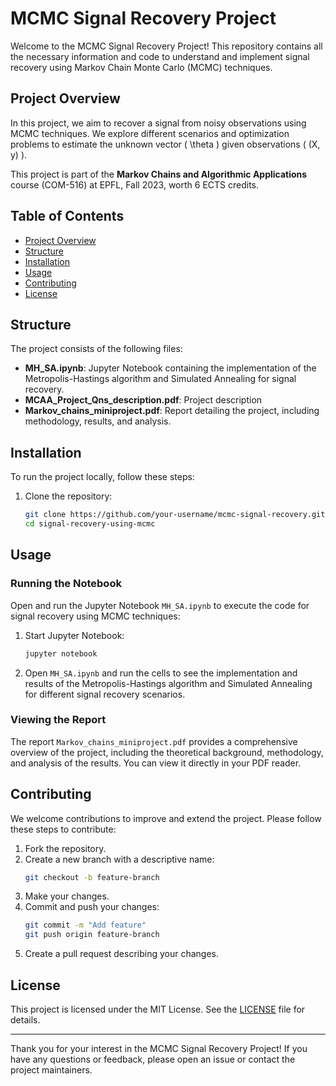 # MCMC Signal Recovery Project

Welcome to the MCMC Signal Recovery Project! This repository contains all the necessary information and code to understand and implement signal recovery using Markov Chain Monte Carlo (MCMC) techniques.

## Project Overview

In this project, we aim to recover a signal from noisy observations using MCMC techniques. We explore different scenarios and optimization problems to estimate the unknown vector \( \theta \) given observations \( (X, y) \).

This project is part of the **Markov Chains and Algorithmic Applications** course (COM-516) at EPFL, Fall 2023, worth 6 ECTS credits.
## Table of Contents

- [Project Overview](#project-overview)
- [Structure](#structure)
- [Installation](#installation)
- [Usage](#usage)
- [Contributing](#contributing)
- [License](#license)

## Structure

The project consists of the following files:

- **MH_SA.ipynb**: Jupyter Notebook containing the implementation of the Metropolis-Hastings algorithm and Simulated Annealing for signal recovery.
- **MCAA_Project_Qns_description.pdf**: Project description
- **Markov_chains_miniproject.pdf**: Report detailing the project, including methodology, results, and analysis.

## Installation

To run the project locally, follow these steps:

1. Clone the repository:
   ```sh
   git clone https://github.com/your-username/mcmc-signal-recovery.git
   cd signal-recovery-using-mcmc
   ```

## Usage

### Running the Notebook

Open and run the Jupyter Notebook `MH_SA.ipynb` to execute the code for signal recovery using MCMC techniques:

1. Start Jupyter Notebook:
   ```sh
   jupyter notebook
   ```

2. Open `MH_SA.ipynb` and run the cells to see the implementation and results of the Metropolis-Hastings algorithm and Simulated Annealing for different signal recovery scenarios.

### Viewing the Report

The report `Markov_chains_miniproject.pdf` provides a comprehensive overview of the project, including the theoretical background, methodology, and analysis of the results. You can view it directly in your PDF reader.

## Contributing

We welcome contributions to improve and extend the project. Please follow these steps to contribute:

1. Fork the repository.
2. Create a new branch with a descriptive name:
   ```sh
   git checkout -b feature-branch
   ```
3. Make your changes.
4. Commit and push your changes:
   ```sh
   git commit -m "Add feature"
   git push origin feature-branch
   ```
5. Create a pull request describing your changes.

## License

This project is licensed under the MIT License. See the [LICENSE](LICENSE) file for details.

---

Thank you for your interest in the MCMC Signal Recovery Project! If you have any questions or feedback, please open an issue or contact the project maintainers.
